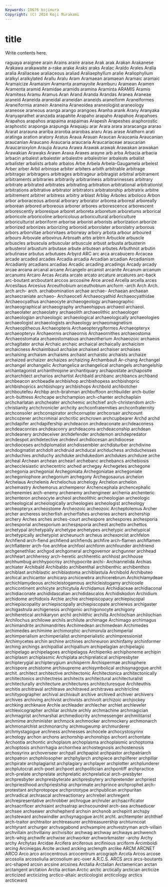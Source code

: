 ```yaml
---
Keywords: 10676 kojimura
Copyright: (C) 2024 Koji Murakami
---
```


# title

Write contents here.



raguaya araignee arain
Arains araire araise Arak arak Arakan Arakanese Arakawa arakawaite a-rake
arake Araks araks Aralac Araldo Arales Aralia aralia Araliaceae araliaceous
araliad Araliaephyllum aralie Araliophyllum aralkyl aralkylated Arallu Aralu Aram Aramaean
aramaean Aramaic aramaic Aramaicize Aramaism Aramanta aramayoite Aramburu Aramean Aramen
Aramenta aramid Aramidae aramids aramina Araminta ARAMIS Aramis Aramitess Aramu
Aramus Aran Arand Aranda Arandas Aranea Araneae araneid Araneida araneidal
araneidan araneids araneiform Araneiformes Araneiformia aranein Araneina Araneoidea araneologist araneology
araneose araneous aranga arango arangoes Aranha arank Arany Aranyaka Aranyaprathet
aranzada arapahite Arapaho arapaho Arapahoe Arapahoes Arapahos arapahos arapaima arapaimas
Arapesh Arapeshes araphorostic araphostic araponga arapunga Araquaju arar Arara arara
araracanga ararao Ararat ararauna arariba araroba ararobas araru Aras arase
Arathorn arati aratinga aration aratory Aratus Araua Arauan Araucan Araucania
Araucanian araucanian Araucano Araucaria araucaria Araucariaceae araucarian Araucarioxylon Araujia Arauna
Arawa Arawak arawak Arawakan arawakan Arawakian Arawaks Arawn Araxa Araxes
arayne arb arba Arbacia arbacia arbacin arbalest arbalester arbalestre arbalestrier
arbalests arbalist arbalister arbalists arbalo arbalos Arbe Arbela Arbela-Gaugamela arbelest
Arber arber Arbil arbinose arbiter arbiters arbith arbitrable arbitrage arbitrager
arbitragers arbitrages arbitrageur arbitragist arbitral arbitrament arbitraments arbitraries arbitrarily arbitrariness
arbitrarinesses arbitrary arbitrate arbitrated arbitrates arbitrating arbitration arbitrational arbitrationist arbitrations
arbitrative arbitrator arbitrators arbitratorship arbitratrix arbitre arbitrement arbitrer arbitress arbitry
arblast Arblay Arboles arboloco Arbon arbor arboraceous arboral arborary arborator
arborea arboreal arboreally arborean arbored arboreous arborer arbores arborescence arborescent
arborescently arboresque arboret arboreta arboretum arboretums arborical arboricole arboricoline arboricolous
arboricultural arboriculture arboriculturist arboriform arborise arborist arborists arborization arborize arborized
arborizes arborizing arboroid arborolater arborolatry arborous arbors arborvitae arborvitaes arborway
arbory arbota arbour arboured arbours Arbovale arbovirus Arbroath arbs arbtrn
Arbuckle arbuscle arbuscles arbuscula arbuscular arbuscule arbust arbusta arbusterin arbusterol
arbustum arbutase arbute arbutean arbutes Arbuthnot arbutin arbutinase arbutus arbutuses
Arbyrd ARC arc arca arcabucero Arcacea arcade arcaded arcades Arcadia
arcadia Arcadian arcadian Arcadianism Arcadianly arcadians arcadias Arcadic arcading arcadings
Arcady arcady arcae arcana arcanal arcane Arcangelo arcanist arcanite Arcanum
arcanum arcanums Arcaro Arcas Arcata arcate arcato arcature arcatures arc-back
arc-boutant arcboutant arccos arccosine Arce arced Arcella arcella arces Arcesilaus
Arcesius Arceuthobium arceuthobium arcform -arch Arch Arch. arch arch- arch.
archabomination archae archae- Archaean archaean archaecraniate archaeo- Archaeoceti Archaeocyathid Archaeocyathidae
Archaeocyathus archaeocyte archaeogeology archaeographic archaeographical archaeography archaeohippus archaeol archaeol. archaeolater
archaeolatry archaeolith archaeolithic archaeologer archaeologian archaeologic archaeological archaeologically archaeologies archaeologist
archaeologists archaeology archaeomagnetism Archaeopithecus Archaeopteris Archaeopterygiformes Archaeopteryx archaeopteryx Archaeornis archaeornis
Archaeornithes archaeostoma Archaeostomata archaeostomatous archaeotherium Archaeozoic archaeus archagitator archai Archaic
archaic archaical archaically archaicism archaicness Archaimbaud archaise archaised archaiser archaises
archaising archaism archaisms archaist archaistic archaists archaize archaized archaizer archaizes
archaizing Archambault Ar-chang Archangel archangel archangelic Archangelica archangelical archangels archangelship
archantagonist archanthropine archantiquary archapostate archapostle archarchitect archarios archartist Archbald archbanc
archbancs archband archbeacon archbeadle archbishop archbishopess archbishopric archbishoprics archbishopry archbishops
Archbold archbotcher archboutefeu Archbp arch-brahman archbuffoon archbuilder arch-butler arch-buttress Archcape
archchampion arch-chanter archchaplain archcharlatan archcheater archchemic archchief arch-christendom arch-christianity archchronicler
archcity archconfraternities archconfraternity archconsoler archconspirator archcorrupter archcorsair archcount archcozener archcriminal
archcritic archcrown archcupbearer Archd archd archdapifer archdapifership archdeacon archdeaconate archdeaconess
archdeaconries archdeaconry archdeacons archdeaconship archdean archdeanery archdeceiver archdefender archdemon archdepredator
archdespot archdetective archdevil archdiocesan archdiocese archdioceses archdiplomatist archdissembler archdisturber archdivine
archdogmatist archdolt archdruid archducal archduchess archduchesses archduchies archduchy archduke archdukedom
archdukes archduxe arche archeal Archean archean archearl archebanc archebancs archebiosis
archecclesiastic archecentric arched archegay Archegetes archegone archegonia archegonial Archegoniata Archegoniatae
archegoniate archegoniophore archegonium archegony Archegosaurus archeion Archelaus Archelenis Archelochus archelogy
Archelon archelon archemastry Archemorus archemperor Archencephala archencephalic archenemies arch-enemy archenemy
archengineer archenia archenteric archenteron archeocyte archeol archeolithic archeologian archeologic archeological
archeologically archeologies archeologist archeology archeopteryx archeostome Archeozoic archeozoic Archeptolemus Archer
archer archeress archerfish archerfishes archeries archers archership archery Arches arches
arches-court archespore archespores archesporia archesporial archesporium archespsporia archest archetto archettos
archetypal archetypally archetype archetypes archetypic archetypical archetypically archetypist archeunuch archeus
archexorcist archfelon Archfiend arch-fiend archfiend archfiends archfire arch-flamen archflamen archflatterer
arch-foe archfoe archfool archform archfounder archfriend archgenethliac archgod archgomeral archgovernor
archgunner archhead archheart archheresy arch-heretic archheretic archhost archhouse archhumbug archhypocrisy
archhypocrite archi- Archiannelida Archias archiater Archibald Archibaldo archibenthal archibenthic archibenthos
archiblast archiblastic archiblastoma archiblastula Archibold Archibuteo archical archicantor archicarp archicerebra
archicerebrum Archichlamydeae archichlamydeous archicleistogamous archicleistogamy archicoele archicontinent archicyte archicytula Archidamus
Archidiaceae archidiaconal archidiaconate archididascalian archididascalos Archidiskodon Archidium archidome archidoxis Archie
archie archiepiscopacy archiepiscopal archiepiscopality archiepiscopally archiepiscopate archiereus archigaster archigastrula archigenesis
archigonic archigonocyte archigony archiheretical archikaryon archil archilithic archilla Archilochian archilochian
Archilochus archilowe archils archilute archimage Archimago archimagus archimandrite archimandrites Archimedean
archimedean Archimedes archimedes archimime archimorphic archimorula archimperial archimperialism archimperialist archimperialistic
archimpressionist Archimycetes archin archine archines archineuron archinfamy archinformer arching archings
archipallial archipallium archipelagian archipelagic archipelago archipelagoes archipelagos Archipenko archiphoneme archipin
archiplasm archiplasmic Archiplata archiprelatical archipresbyter archipterygial archipterygium archisperm Archispermae archisphere
archispore archistome archisupreme archisymbolical archisynagogue archit archit. architect architective architectonic
Architectonica architectonically architectonics architectress architects architectural architecturalist architecturally architecture architectures
architecturesque Architeuthis architis architraval architrave architraved architraves architricline architypographer archival
archivault archive archived archiver archivers archives archiving archivist archivists archivolt
archizoic archjockey archking archknave Archle archleader archlecher archlet archleveler archlexicographer
archliar archlute archly archmachine archmagician archmagirist archmarshal archmediocrity archmessenger archmilitarist
archmime archminister archmock archmocker archmockery archmonarch archmonarchist archmonarchy archmugwump archmurderer
archmystagogue archness archnesses archocele archocystosyrinx archology archon archons archonship archonships
archont archontate Archontia archontic archoplasm archoplasma archoplasmic archoptoma archoptosis archorrhagia
archorrhea archostegnosis archostenosis archosyrinx archoverseer archpall archpapist archpastor archpatriarch archpatron
archphilosopher archphylarch archpiece archpilferer archpillar archpirate archplagiarist archplagiary archplayer archplotter
archplunderer archplutocrat arch-poet archpoet archpolitician archpontiff archpractice arch-prelate archprelate archprelatic
archprelatical arch-presbyter archpresbyter archpresbyterate archpresbytery archpretender archpriest archpriesthood archpriestship archprimate
archprince archprophet arch-protestant archprotopope archprototype archpublican archpuritan archradical archrascal archreactionary
archrebel archregent archrepresentative archrobber archrogue archruler archsacrificator archsacrificer archsaint archsatrap
archscoundrel arch-sea archseducer archsee archsewer archshepherd archsin archsnob archspirit archspy
archsteward archswindler archsynagogue archt archt. archtempter archthief arch-traitor archtraitor archtreasurer
archtreasurership archturncoat archtyrant archurger archvagabond archvampire archvestryman arch-villain archvillain archvillainy
archvisitor archwag archway archways archwench arch-whig archwife archwise archworker archworkmaster
-archy Archy archy Archytas Arcidae Arcifera arciferous arcifinious arciform Arcimboldi
arcing Arciniegas Arcite arcked arcking arclength arclike ARCM ARCNET ARCO
Arco arco arcocentrous arcocentrum arcograph Arcola Arcos arcose arcosolia arcosoliulia
arcosolium arc-over A.R.C.S. ARCS arcs arcs-boutants arc-shaped arcsin arcsine arcsines
Arctalia Arctalian Arctamerican arctan arctangent arctation Arctia arctian Arctic arctic
arctically arctician arcticize arcticized arcticizing arctico-altaic arcticologist arcticology arctics arcticward

